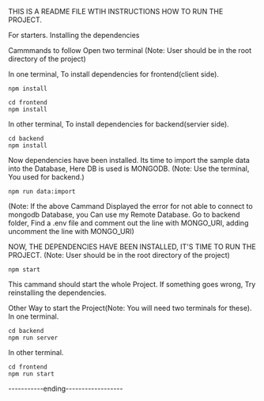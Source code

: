 THIS IS A README FILE WTIH INSTRUCTIONS HOW TO RUN THE PROJECT.

For starters.
Installing the dependencies

Cammmands to follow
Open two terminal
(Note: User should be in the root directory of the project)

In one terminal, To install dependencies for frontend(client side).

    npm install 

    cd frontend
    npm install

In other terminal, To install dependencies for backend(servier side).

    cd backend
    npm install

Now dependencies have been installed. Its time to import the sample data into the Database, Here DB is used is MONGODB.
(Note: Use the terminal, You used for backend.)

    npm run data:import

(Note: If the above Cammand Displayed the error for not able to connect to mongodb Database, you Can use my Remote Database. Go to backend folder, Find a .env file and comment out the line with MONGO_URI, adding uncomment the line with MONGO_URI)

NOW, THE DEPENDENCIES HAVE BEEN INSTALLED, IT'S TIME TO RUN THE PROJECT.
(Note: User should be in the root directory of the project)

    npm start

This cammand should start the whole Project. If something goes wrong, Try reinstalling the dependencies. 

Other Way to start the Project(Note: You will need two terminals for these).
In one terminal.

    cd backend
    npm run server

In other terminal. 

    cd frontend
    npm run start

-----------ending------------------
